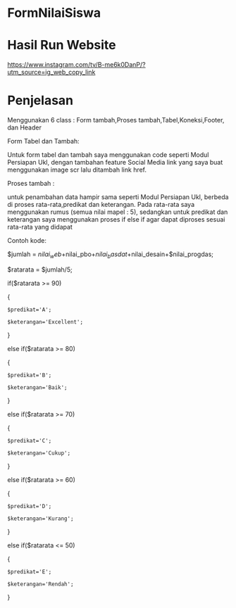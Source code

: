 # FormNilaiSiswa

# Hasil Run Website

https://www.instagram.com/tv/B-me6k0DanP/?utm_source=ig_web_copy_link

# Penjelasan

Menggunakan 6 class : Form tambah,Proses tambah,Tabel,Koneksi,Footer, dan Header

Form Tabel dan Tambah:

Untuk form tabel dan tambah saya menggunakan code seperti Modul Persiapan Ukl, dengan tambahan feature Social Media link yang saya buat menggunakan image scr lalu ditambah link href.

Proses tambah :

untuk penambahan data hampir sama seperti Modul Persiapan Ukl, berbeda di proses rata-rata,predikat dan keterangan. Pada rata-rata saya menggunakan rumus (semua nilai mapel : 5), sedangkan untuk predikat dan keterangan saya menggunakan proses if else if agar dapat diproses sesuai rata-rata yang didapat

Contoh kode:

$jumlah = $nilai_web+$nilai_pbo+$nilai_basdat+$nilai_desain+$nilai_progdas;

  $ratarata = $jumlah/5;
  
if($ratarata >= 90)

  {
  
    $predikat='A';
    
    $keterangan='Excellent';
    
  }
  
  else if($ratarata >= 80)
  
  {
  
    $predikat='B';
    
    $keterangan='Baik';
    
  }
  
  else if($ratarata >= 70)
  
  {
  
    $predikat='C';
    
    $keterangan='Cukup';
    
  }
  
  else if($ratarata >= 60)
  
  {
  
    $predikat='D';
    
    $keterangan='Kurang';
    
  }
  
  else if($ratarata <= 50)
  
  {
  
    $predikat='E';
    
    $keterangan='Rendah';
    
  }
  
